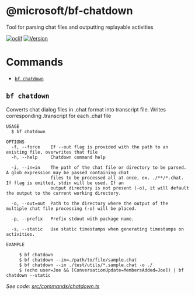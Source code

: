 @microsoft/bf-chatdown
========

Tool for parsing chat files and outputting replayable activities

[![oclif](https://img.shields.io/badge/cli-oclif-brightgreen.svg)](https://oclif.io)
[![Version](https://img.shields.io/npm/v/@microsoft/bf-chatdown)](https://www.npmjs.com/package/@microsoft/bf-chatdown)


# Commands
<!-- commands -->
* [`bf chatdown`](#bf-chatdown)

## `bf chatdown`

Converts chat dialog files in <filename>.chat format into transcript file. Writes corresponding <filename>.transcript for each .chat file

```
USAGE
  $ bf chatdown

OPTIONS
  -f, --force    If --out flag is provided with the path to an existing file, overwrites that file
  -h, --help     Chatdown command help

  -i, --in=in    The path of the chat file or directory to be parsed. A glob expression may be passed containing chat
                 files to be processed all at once, ex. ./**/*.chat. If flag is omitted, stdin will be used. If an
                 output directory is not present (-o), it will default the output to the current working directory.

  -o, --out=out  Path to the directory where the output of the multiple chat file processing (-o) will be placed.

  -p, --prefix   Prefix stdout with package name.

  -s, --static   Use static timestamps when generating timestamps on activities.

EXAMPLE

     $ bf chatdown
     $ bf chatdown --in=./path/to/file/sample.chat
     $ bf chatdown --in ./test/utils/*.sample.chat -o ./
     $ (echo user=Joe && [ConversationUpdate=MembersAdded=Joe]) | bf chatdown --static
```

_See code: [src/commands/chatdown.ts](https://github.com/microsoft/botframework-cli/tree/master/packages/chatdown/src/commands/chatdown.ts)_
<!-- commandsstop -->
